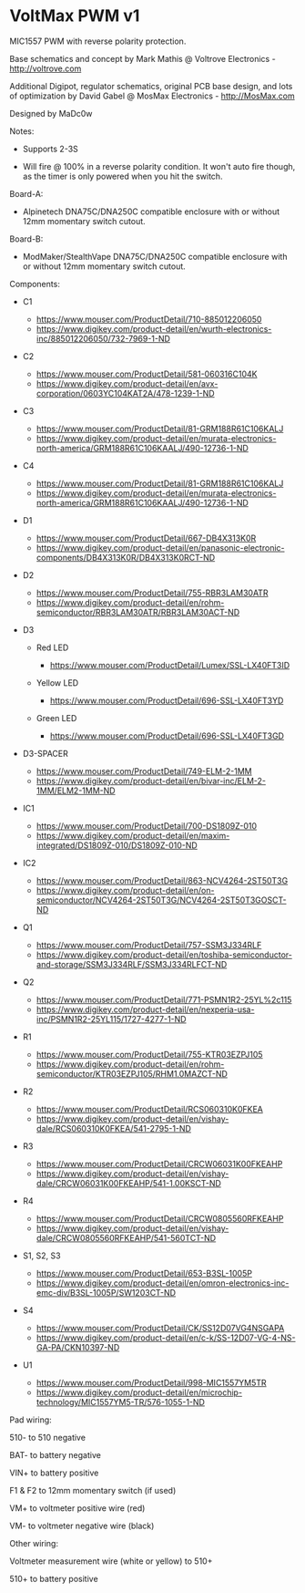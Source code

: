 # VoltMax PWM v1 

MIC1557 PWM with reverse polarity protection.

Base schematics and concept by Mark Mathis @ Voltrove Electronics - http://voltrove.com

Additional Digipot, regulator schematics, original PCB base design, and lots of optimization by David Gabel @ MosMax Electronics - http://MosMax.com

Designed by MaDc0w

Notes:

- Supports 2-3S

- Will fire @ 100% in a reverse polarity condition. It won't auto fire though, as the timer is only powered when you hit the switch.

Board-A: 
- Alpinetech DNA75C/DNA250C compatible enclosure with or without 12mm momentary switch cutout.

Board-B: 
- ModMaker/StealthVape DNA75C/DNA250C compatible enclosure with or without 12mm momentary switch cutout.

Components:

* C1
    * https://www.mouser.com/ProductDetail/710-885012206050
    * https://www.digikey.com/product-detail/en/wurth-electronics-inc/885012206050/732-7969-1-ND

* C2 
    * https://www.mouser.com/ProductDetail/581-060316C104K
    * https://www.digikey.com/product-detail/en/avx-corporation/0603YC104KAT2A/478-1239-1-ND

* C3 
    * https://www.mouser.com/ProductDetail/81-GRM188R61C106KALJ
    * https://www.digikey.com/product-detail/en/murata-electronics-north-america/GRM188R61C106KAALJ/490-12736-1-ND

* C4 
    * https://www.mouser.com/ProductDetail/81-GRM188R61C106KALJ
    * https://www.digikey.com/product-detail/en/murata-electronics-north-america/GRM188R61C106KAALJ/490-12736-1-ND


* D1 
    * https://www.mouser.com/ProductDetail/667-DB4X313K0R
    * https://www.digikey.com/product-detail/en/panasonic-electronic-components/DB4X313K0R/DB4X313K0RCT-ND

* D2 
    * https://www.mouser.com/ProductDetail/755-RBR3LAM30ATR
    * https://www.digikey.com/product-detail/en/rohm-semiconductor/RBR3LAM30ATR/RBR3LAM30ACT-ND

* D3

   * Red LED    
       * https://www.mouser.com/ProductDetail/Lumex/SSL-LX40FT3ID
   
   * Yellow LED 
       * https://www.mouser.com/ProductDetail/696-SSL-LX40FT3YD
   
   * Green LED  
       * https://www.mouser.com/ProductDetail/696-SSL-LX40FT3GD

* D3-SPACER 
    * https://www.mouser.com/ProductDetail/749-ELM-2-1MM
    * https://www.digikey.com/product-detail/en/bivar-inc/ELM-2-1MM/ELM2-1MM-ND


* IC1 
    * https://www.mouser.com/ProductDetail/700-DS1809Z-010
    * https://www.digikey.com/product-detail/en/maxim-integrated/DS1809Z-010/DS1809Z-010-ND

* IC2 
    * https://www.mouser.com/ProductDetail/863-NCV4264-2ST50T3G
    * https://www.digikey.com/product-detail/en/on-semiconductor/NCV4264-2ST50T3G/NCV4264-2ST50T3GOSCT-ND


* Q1 
    * https://www.mouser.com/ProductDetail/757-SSM3J334RLF
    * https://www.digikey.com/product-detail/en/toshiba-semiconductor-and-storage/SSM3J334RLF/SSM3J334RLFCT-ND

* Q2 
    * https://www.mouser.com/ProductDetail/771-PSMN1R2-25YL%2c115
    * https://www.digikey.com/product-detail/en/nexperia-usa-inc/PSMN1R2-25YL115/1727-4277-1-ND


* R1 
    * https://www.mouser.com/ProductDetail/755-KTR03EZPJ105
    * https://www.digikey.com/product-detail/en/rohm-semiconductor/KTR03EZPJ105/RHM1.0MAZCT-ND

* R2 
    * https://www.mouser.com/ProductDetail/RCS060310K0FKEA
    * https://www.digikey.com/product-detail/en/vishay-dale/RCS060310K0FKEA/541-2795-1-ND

* R3 
    * https://www.mouser.com/ProductDetail/CRCW06031K00FKEAHP
    * https://www.digikey.com/product-detail/en/vishay-dale/CRCW06031K00FKEAHP/541-1.00KSCT-ND

* R4 
    * https://www.mouser.com/ProductDetail/CRCW0805560RFKEAHP
    * https://www.digikey.com/product-detail/en/vishay-dale/CRCW0805560RFKEAHP/541-560TCT-ND


* S1, S2, S3 
    * https://www.mouser.com/ProductDetail/653-B3SL-1005P
    * https://www.digikey.com/product-detail/en/omron-electronics-inc-emc-div/B3SL-1005P/SW1203CT-ND

* S4 
    * https://www.mouser.com/ProductDetail/CK/SS12D07VG4NSGAPA
    * https://www.digikey.com/product-detail/en/c-k/SS-12D07-VG-4-NS-GA-PA/CKN10397-ND


* U1 
    * https://www.mouser.com/ProductDetail/998-MIC1557YM5TR
    * https://www.digikey.com/product-detail/en/microchip-technology/MIC1557YM5-TR/576-1055-1-ND


Pad wiring:

510- to 510 negative

BAT- to battery negative

VIN+ to battery positive

F1 & F2 to 12mm momentary switch (if used)

VM+ to voltmeter positive wire (red)

VM- to voltmeter negative wire (black)

Other wiring:

Voltmeter measurement wire (white or yellow) to 510+

510+ to battery positive
